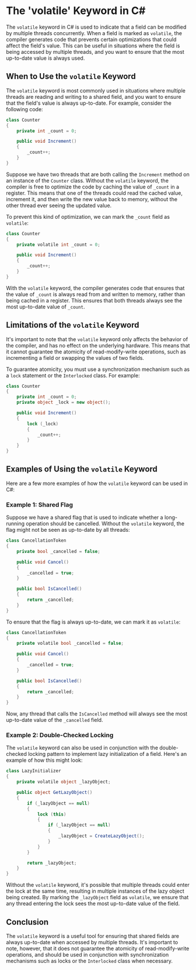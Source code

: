 # The 'volatile' Keyword in C#

The `volatile` keyword in C# is used to indicate that a field can be modified by multiple threads concurrently. When a field is marked as `volatile`, the compiler generates code that prevents certain optimizations that could affect the field's value. This can be useful in situations where the field is being accessed by multiple threads, and you want to ensure that the most up-to-date value is always used.

## **When to Use the** `volatile` Keyword

The `volatile` keyword is most commonly used in situations where multiple threads are reading and writing to a shared field, and you want to ensure that the field's value is always up-to-date. For example, consider the following code:

```csharp
class Counter
{
    private int _count = 0;

    public void Increment()
    {
        _count++;
    }
}
```

Suppose we have two threads that are both calling the `Increment` method on an instance of the `Counter` class. Without the `volatile` keyword, the compiler is free to optimize the code by caching the value of `_count` in a register. This means that one of the threads could read the cached value, increment it, and then write the new value back to memory, without the other thread ever seeing the updated value.

To prevent this kind of optimization, we can mark the `_count` field as `volatile`:

```csharp
class Counter
{
    private volatile int _count = 0;

    public void Increment()
    {
        _count++;
    }
}
```

With the `volatile` keyword, the compiler generates code that ensures that the value of `_count` is always read from and written to memory, rather than being cached in a register. This ensures that both threads always see the most up-to-date value of `_count`.

## **Limitations of the** `volatile` Keyword

It's important to note that the `volatile` keyword only affects the behavior of the compiler, and has no effect on the underlying hardware. This means that it cannot guarantee the atomicity of read-modify-write operations, such as incrementing a field or swapping the values of two fields.

To guarantee atomicity, you must use a synchronization mechanism such as a `lock` statement or the `Interlocked` class. For example:

```csharp
class Counter
{
    private int _count = 0;
    private object _lock = new object();

    public void Increment()
    {
        lock (_lock)
        {
            _count++;
        }
    }
}
```

## **Examples of Using the** `volatile` Keyword

Here are a few more examples of how the `volatile` keyword can be used in C#:

### **Example 1: Shared Flag**

Suppose we have a shared flag that is used to indicate whether a long-running operation should be cancelled. Without the `volatile` keyword, the flag might not be seen as up-to-date by all threads:

```csharp
class CancellationToken
{
    private bool _cancelled = false;

    public void Cancel()
    {
        _cancelled = true;
    }

    public bool IsCancelled()
    {
        return _cancelled;
    }
}
```

To ensure that the flag is always up-to-date, we can mark it as `volatile`:

```csharp
class CancellationToken
{
    private volatile bool _cancelled = false;

    public void Cancel()
    {
        _cancelled = true;
    }

    public bool IsCancelled()
    {
        return _cancelled;
    }
}
```

Now, any thread that calls the `IsCancelled` method will always see the most up-to-date value of the `_cancelled` field.

### **Example 2: Double-Checked Locking**

The `volatile` keyword can also be used in conjunction with the double-checked locking pattern to implement lazy initialization of a field. Here's an example of how this might look:

```csharp
class LazyInitializer
{
    private volatile object _lazyObject;

    public object GetLazyObject()
    {
        if (_lazyObject == null)
        {
            lock (this)
            {
                if (_lazyObject == null)
                {
                    _lazyObject = CreateLazyObject();
                }
            }
        }

        return _lazyObject;
    }
}
```

Without the `volatile` keyword, it's possible that multiple threads could enter the lock at the same time, resulting in multiple instances of the lazy object being created. By marking the `_lazyObject` field as `volatile`, we ensure that any thread entering the lock sees the most up-to-date value of the field.

## **Conclusion**

The `volatile` keyword is a useful tool for ensuring that shared fields are always up-to-date when accessed by multiple threads. It's important to note, however, that it does not guarantee the atomicity of read-modify-write operations, and should be used in conjunction with synchronization mechanisms such as locks or the `Interlocked` class when necessary.